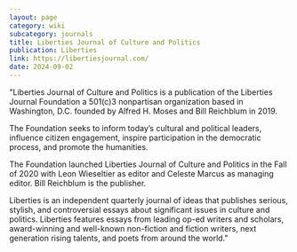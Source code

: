 ```yaml
---
layout: page
category: wiki
subcategory: journals
title: Liberties Journal of Culture and Politics
publication: Liberties
link: https://libertiesjournal.com/
date: 2024-09-02
---
```


"Liberties Journal of Culture and Politics is a publication of the Liberties Journal Foundation a 501(c)3 nonpartisan organization based in Washington, D.C. founded by Alfred H. Moses and Bill Reichblum in 2019.

The Foundation seeks to inform today’s cultural and political leaders, influence citizen engagement, inspire participation in the democratic process, and promote the humanities.

The Foundation launched Liberties Journal of Culture and Politics in the Fall of 2020 with Leon Wieseltier as editor and Celeste Marcus as managing editor. Bill Reichblum is the publisher.

Liberties is an independent quarterly journal of ideas that publishes serious, stylish, and controversial essays about significant issues in culture and politics. Liberties features essays from leading op-ed writers and scholars, award-winning and well-known non-fiction and fiction writers, next generation rising talents, and poets from around the world."
